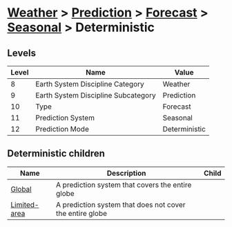 # [Weather](../../../..) > [Prediction](../../..) > [Forecast](../..) > [Seasonal](..) > Deterministic

## Levels

| Level | Name | Value |
|-----|-----|-----|
| 8 | Earth System Discipline Category | Weather |
| 9 | Earth System Discipline Subcategory | Prediction |
| 10 | Type | Forecast |
| 11 | Prediction System | Seasonal |
| 12 | Prediction Mode | Deterministic |

## Deterministic children

| Name | Description | Child |
|-----|-----|-----|
| [Global](global/) | A prediction system that covers the entire globe |  |
| [Limited-area](limited-area/) | A prediction system that does not cover the entire globe |  |
